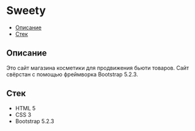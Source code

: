 # Sweety

- [Описание](#Описание)
- [Стек](#Стек)

## Описание

Это сайт магазина косметики для продвижения бьюти товаров. Сайт свёрстан с помощью фреймворка Bootstrap 5.2.3.

## Стек

- HTML 5
- CSS 3
- Bootstrap 5.2.3